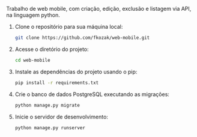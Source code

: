 Trabalho de web mobile, com criação, edição, exclusão e listagem via API, na linguagem python.


1. Clone o repositório para sua máquina local:
   

    ```bash
    git clone https://github.com/fkozak/web-mobile.git
    ```

3. Acesse o diretório do projeto:

    ```bash
    cd web-mobile
    ```

4. Instale as dependências do projeto usando o pip:

    ```bash
    pip install -r requirements.txt
    ```

5. Crie o banco de dados PostgreSQL executando as migrações:

    ```bash
    python manage.py migrate
    ```

6. Inicie o servidor de desenvolvimento:

    ```bash
    python manage.py runserver
    ```
 
